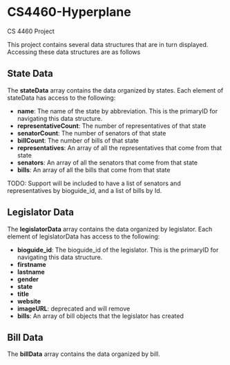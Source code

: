 CS4460-Hyperplane
=================

CS 4460 Project

This project contains several data structures that are in turn displayed. Accessing these data structures are as follows

State Data
---------
The **stateData** array contains the data organized by states. Each element of stateData has access to the following: 
* __name__: The name of the state by abbreviation. This is the primaryID for navigating this data structure.
* __representativeCount__: The number of representatives of that state
* __senatorCount__: The number of senators of that state
* __billCount__: The number of bills of that state
* __representatives__: An array of all the representatives that come from that state
* __senators__: An array of all the senators that come from that state
* __bills__: An array of all the bills that come from that state

TODO: Support will be included to have a list of senators and representatives by bioguide_id, and a list of bills by Id.

Legislator Data
-------
The **legislatorData** array contains the data organized by legislator. Each element of legislatorData has access to the following: 
* __bioguide_id__: The bioguide_id of the legislator. This is the primaryID for navigating this data structure. 
* __firstname__
* __lastname__
* __gender__
* __state__
* __title__
* __website__
* __imageURL__: deprecated and will remove
* __bills__: An array of bill objects that the legislator has created

Bill Data
------
The **billData** array contains the data organized by bill.
